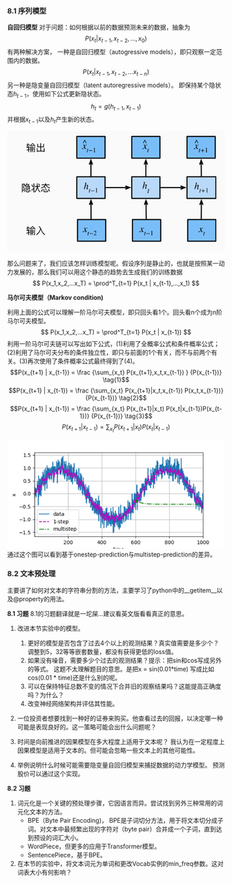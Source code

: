### 8.1 序列模型

**自回归模型**
对于问题：如何根据以前的数据预测未来的数据，抽象为
$$
P(x_t|x_{t-1},x_{t-2},...,x_{0})
$$
有两种解决方案，
一种是自回归模型（autogressive models），即只观察一定范围内的数据。
$$
P(x_t | x_{t-1},x_{t-2},...x_{t-n})
$$
另一种是隐变量自回归模型（latent autoregressive models）。 即保持某个隐状态$h_{t-1}$，使用如下公式更新隐状态。
$$
h_t = g(h_{t-1},x_{t-1})
$$
并根据$x_{t-1}$以及$h_t$产生新的状态。

![](../pic/zh-8-1-1.png)

那么问题来了，我们应该怎样训练模型呢。假设序列是静止的，也就是按照某一动力发展的，那么我们可以用这个静态的趋势去生成我们的训练数据
$$
P(x_1,x_2,...x_T) = \prod^T_{t=1} P(x_t | x_{t-1},...,x_1)
$$


**马尔可夫模型（Markov condition)**

利用上面的公式可以理解一阶马尔可夫模型，即只回头看1个。回头看n个成为n阶马尔可夫模型。
$$
P(x_1,x_2,...x_T) = \prod^T_{t=1} P(x_t | x_{t-1})
$$
利用一阶马尔可夫链可以写出如下公式，(1)利用了全概率公式和条件概率公式；(2)利用了马尔可夫分布的条件独立性，即只与前面的1个有关，而不与前两个有关。(3)再次使用了条件概率公式最终得到了(4)。
$$P(x_{t+1} | x_{t-1}) = \frac {\sum_{x_t} P(x_{t+1},x_t,x_{t-1}) } {P(x_{t-1})} \tag{1}$$
$$P(x_{t+1} | x_{t-1}) = \frac {\sum_{x_t} P(x_{t+1}|x_t,x_{t-1}) P(x_t,x_{t-1})} {P(x_{t-1})} \tag{2}$$
$$P(x_{t+1} | x_{t-1}) = \frac {\sum_{x_t} P(x_{t+1}|x_t) P(x_t|x_{t-1})P(x_{t-1})} {P(x_{t-1})} \tag{3}$$
$$P(x_{t+1} | x_{t-1}) =  {\sum_{x_t} P(x_{t+1}|x_t) P(x_t|x_{t-1})} \tag{4}$$

![](../pic/zh-8-1-2.png)
通过这个图可以看到基于onestep-prediction与multistep-prediction的差异。

### 8.2 文本预处理

主要讲了如何对文本的字符串分割的方法，主要学习了python中的__getitem__以及@property的用法。

**8.1 习题**
8.1的习题翻译就是一坨屎...建议看英文版看看真正的意思。
1. 改进本节实验中的模型。
   1. 更好的模型是否包含了过去4个以上的观测结果？真实值需要是多少个？
   调整到5，32等等嵌套数量，都没有获得更低的loss值。
   2. 如果没有噪音，需要多少个过去的观测结果？提示：把sin和cos写成另外的等式。
   这题不太理解题目的意思。是把x = sin(0.01*time) 写成比如cos(0.01 * time)还是什么别的呢。
   3. 可以在保持特征总数不变的情况下合并旧的观察结果吗？这能提高正确度吗？为什么？
   4. 改变神经网络架构并评估其性能。
2. 一位投资者想要找到一种好的证券来购买。他查看过去的回报，以决定哪一种可能是表现良好的。这一策略可能会出什么问题呢？

3. 时间是向前推进的因果模型在多大程度上适用于文本呢？
   我认为在一定程度上因果模型是适用于文本的。但可能会忽略一些文本上的其他可能性。
4. 举例说明什么时候可能需要隐变量自回归模型来捕捉数据的动力学模型。
   预测股价可以通过这个实现。

**8.2 习题**
1. 词元化是一个关键的预处理步骤，它因语言而异。尝试找到另外三种常用的词元化文本的方法。
   * BPE（Byte Pair Encoding)， BPE是子词切分方法，用于将文本切分成子词。对文本中最频繁出现的字符对（byte pair）合并成一个子词，直到达到预设的词汇大小。
   * WordPiece，但更多的应用于Transformer模型。
   * SentencePiece，基于BPE。
2. 在本节的实验中，将文本词元为单词和更改Vocab实例的min_freq参数。这对词表大小有何影响？